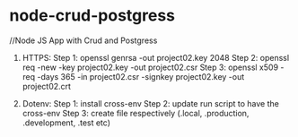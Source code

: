 # node-crud-postgress

//Node JS App with Crud and Postgress

1. HTTPS:
    Step 1: openssl genrsa -out project02.key 2048
    Step 2: openssl req -new -key project02.key -out project02.csr
    Step 3: openssl x509 -req -days 365 -in project02.csr -signkey project02.key -out project02.crt

2. Dotenv:
    Step 1: install cross-env
    Step 2: update run script to have the cross-env
    Step 3: create file respectively (.local, .production, .development, .test etc)
